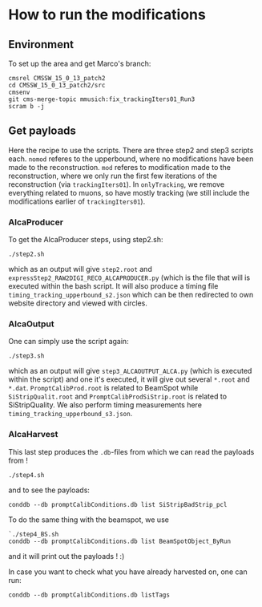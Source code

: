 # How to run the modifications
## Environment
To set up the area and get Marco's branch:

```
cmsrel CMSSW_15_0_13_patch2
cd CMSSW_15_0_13_patch2/src
cmsenv
git cms-merge-topic mmusich:fix_trackingIters01_Run3
scram b -j 

```

## Get payloads
Here the recipe to use the scripts. There are three step2 and step3 scripts each. `nomod` referes to the upperbound, where no modifications have been made to the reconstruction. `mod` referes to modification made to the reconstruction, where we only run the first few iterations of the reconstruction (via `trackingIters01`). In `onlyTracking`, we remove everything related to muons, so have mostly tracking (we still include the modifications earlier of `trackingIters01`).
### AlcaProducer
To get the AlcaProducer steps, using step2.sh:
```
./step2.sh
```
which as an output will give `step2.root` and `expressStep2_RAW2DIGI_RECO_ALCAPRODUCER.py` (which is the file that will is executed within the bash script. It will also produce a timing file `timing_tracking_upperbound_s2.json` which can be then redirected to own website directory and viewed with circles.

### AlcaOutput
One can simply use the script again:
```
./step3.sh
```
which as an output will give `step3_ALCAOUTPUT_ALCA.py` (which is executed within the script) and one it's executed, it will give out several `*.root` and `*.dat`. `PromptCalibProd.root` is related to BeamSpot while `SiStripQualit.root` and `PromptCalibProdSiStrip.root` is related to SiStripQuality. We also perform timing measurements here `timing_tracking_upperbound_s3.json`.

### AlcaHarvest
This last step produces the `.db`-files from which we can read the payloads from ! 

```
./step4.sh 
```
and to see the payloads:

```
conddb --db promptCalibConditions.db list SiStripBadStrip_pcl
```

To do the same thing with the beamspot, we use
```
`./step4_BS.sh
conddb --db promptCalibConditions.db list BeamSpotObject_ByRun
```
and it will print out the payloads ! :)

In case you want to check what you have already harvested on, one can run:
```
conddb --db promptCalibConditions.db listTags
```

